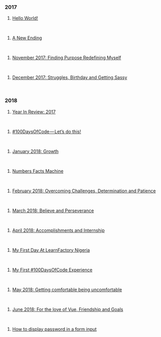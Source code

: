 ### 2017
1. [Hello World!](https://medium.com/raymonds-blog/hello-world-372c144eca78)
<br>

1. [A New Ending](https://medium.com/raymonds-blog/a-new-ending-2782842fed1c)
<br>

1. [ November 2017: Finding Purpose Redefining Myself](https://medium.com/raymonds-blog/november-2017-finding-purposd-redefining-myself-a84528ee982)
<br>

1. [December 2017: Struggles, Birthday and Getting Sassy](https://medium.com/raymonds-blog/december-2017-struggles-birthday-and-getting-sassy-76d2a64690ab)
<br>

### 2018

1. [Year In Review: 2017](https://medium.com/raymonds-blog/year-in-review-2017-552c91f51de4)
<br>

1. [#100DaysOfCode — Let’s do this!](https://codeburst.io/100daysofcode-lets-do-this-ac6649045bdc)
<br>

1. [January 2018: Growth](https://medium.com/raymonds-blog/january-2018-growth-4af5a379639f)
<br>

1. [Numbers Facts Machine](https://medium.com/raymonds-blog/numbers-facts-machine-78963dd48705)
<br>

1. [February 2018: Overcoming Challenges, Determination and Patience](https://medium.com/raymonds-blog/february-2018-overcoming-challenges-determination-and-patience-b141b4c36477)
<br>

1. [March 2018: Believe and Perseverance](https://medium.com/raymonds-blog/march-2018-believe-and-perseverance-f91ee5bd2479)
<br>

1. [April 2018: Accomplishments and Internship](https://medium.com/raymonds-blog/april-2018-accomplishments-and-internship-49e1502066ea)
<br>

1. [My First Day At LearnFactory Nigeria](https://medium.com/learnfactory-nigeria/my-first-day-at-learnfactory-f63cfd802eaf)
<br>

1. [My First #100DaysOfCode Experience](https://codeburst.io/my-first-100daysofcode-experience-79ff19c5c5b7)
<br>

1. [May 2018: Getting comfortable being uncomfortable](https://medium.com/raymonds-blog/may-2018-getting-comfortable-being-uncomfortable-6509db0b64cc)
<br>

1. [June 2018: For the love of Vue, Friendship and Goals](https://medium.com/raymonds-blog/june-2018-for-the-love-of-vue-friendship-and-goals-30b9306481f5)
<br>

1. [How to display password in a form input](https://codeburst.io/how-to-display-password-in-a-form-input-9381310c88c6)